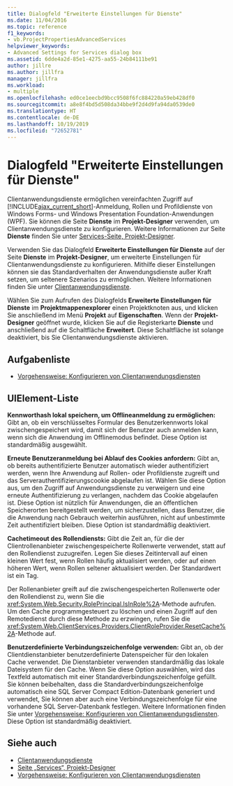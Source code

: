 ```yaml
---
title: Dialogfeld "Erweiterte Einstellungen für Dienste"
ms.date: 11/04/2016
ms.topic: reference
f1_keywords:
- vb.ProjectPropertiesAdvancedServices
helpviewer_keywords:
- Advanced Settings for Services dialog box
ms.assetid: 6dde4a2d-85e1-4275-aa55-24b84111be91
author: jillre
ms.author: jillfra
manager: jillfra
ms.workload:
- multiple
ms.openlocfilehash: ed0ce1eecbd9bcc9508f6fc884220a59eb428df0
ms.sourcegitcommit: a8e8f4bd5d508da34bbe9f2d4d9fa94da0539de0
ms.translationtype: HT
ms.contentlocale: de-DE
ms.lasthandoff: 10/19/2019
ms.locfileid: "72652781"
---
```

# <a name="advanced-settings-for-services-dialog-box"></a>Dialogfeld "Erweiterte Einstellungen für Dienste"
Clientanwendungsdienste ermöglichen vereinfachten Zugriff auf [!INCLUDE[ajax_current_short](../../ide/reference/includes/ajax_current_short_md.md)]-Anmeldung, Rollen und Profildienste von Windows Forms- und Windows Presentation Foundation-Anwendungen (WPF). Sie können die Seite **Dienste** im **Projekt-Designer** verwenden, um Clientanwendungsdienste zu konfigurieren. Weitere Informationen zur Seite **Dienste** finden Sie unter [Services-Seite, Projekt-Designer](../../ide/reference/services-page-project-designer.md).

Verwenden Sie das Dialogfeld **Erweiterte Einstellungen für Dienste** auf der Seite **Dienste** im **Projekt-Designer**, um erweiterte Einstellungen für Clientanwendungsdienste zu konfigurieren. Mithilfe dieser Einstellungen können sie das Standardverhalten der Anwendungsdienste außer Kraft setzen, um seltenere Szenarios zu ermöglichen. Weitere Informationen finden Sie unter [Clientanwendungsdienste](/dotnet/framework/common-client-technologies/client-application-services).

Wählen Sie zum Aufrufen des Dialogfelds **Erweiterte Einstellungen für Dienste** im **Projektmappenexplorer** einen Projektknoten aus, und klicken Sie anschließend im Menü **Projekt** auf **Eigenschaften**. Wenn der **Projekt-Designer** geöffnet wurde, klicken Sie auf die Registerkarte **Dienste** und anschließend auf die Schaltfläche **Erweitert**. Diese Schaltfläche ist solange deaktiviert, bis Sie Clientanwendungsdienste aktivieren.

## <a name="task-list"></a>Aufgabenliste

- [Vorgehensweise: Konfigurieren von Clientanwendungsdiensten](/dotnet/framework/common-client-technologies/how-to-configure-client-application-services)

## <a name="uielement-list"></a>UIElement-Liste

 **Kennworthash lokal speichern, um Offlineanmeldung zu ermöglichen:** Gibt an, ob ein verschlüsseltes Formular des Benutzerkennworts lokal zwischengespeichert wird, damit sich der Benutzer auch anmelden kann, wenn sich die Anwendung im Offlinemodus befindet. Diese Option ist standardmäßig ausgewählt.

 **Erneute Benutzeranmeldung bei Ablauf des Cookies anfordern:** Gibt an, ob bereits authentifizierte Benutzer automatisch wieder authentifiziert werden, wenn Ihre Anwendung auf Rollen- oder Profildienste zugreift und das Serverauthentifizierungscookie abgelaufen ist. Wählen Sie diese Option aus, um den Zugriff auf Anwendungsdienste zu verweigern und eine erneute Authentifizierung zu verlangen, nachdem das Cookie abgelaufen ist. Diese Option ist nützlich für Anwendungen, die an öffentlichen Speicherorten bereitgestellt werden, um sicherzustellen, dass Benutzer, die die Anwendung nach Gebrauch weiterhin ausführen, nicht auf unbestimmte Zeit authentifiziert bleiben. Diese Option ist standardmäßig deaktiviert.

 **Cachetimeout des Rollendiensts:** Gibt die Zeit an, für die der Clientrollenanbieter zwischengespeicherte Rollenwerte verwendet, statt auf den Rollendienst zuzugreifen. Legen Sie dieses Zeitintervall auf einen kleinen Wert fest, wenn Rollen häufig aktualisiert werden, oder auf einen höheren Wert, wenn Rollen seltener aktualisiert werden. Der Standardwert ist ein Tag.

Der Rollenanbieter greift auf die zwischengespeicherten Rollenwerte oder den Rollendienst zu, wenn Sie die <xref:System.Web.Security.RolePrincipal.IsInRole%2A>-Methode aufrufen. Um den Cache programmgesteuert zu löschen und einen Zugriff auf den Remotedienst durch diese Methode zu erzwingen, rufen Sie die <xref:System.Web.ClientServices.Providers.ClientRoleProvider.ResetCache%2A>-Methode auf.

 **Benutzerdefinierte Verbindungszeichenfolge verwenden:** Gibt an, ob der Clientdienstanbieter benutzerdefinierte Datenspeicher für den lokalen Cache verwendet. Die Dienstanbieter verwenden standardmäßig das lokale Dateisystem für den Cache. Wenn Sie diese Option auswählen, wird das Textfeld automatisch mit einer Standardverbindungszeichenfolge gefüllt. Sie können beibehalten, dass die Standardverbindungszeichenfolge automatisch eine SQL Server Compact Edition-Datenbank generiert und verwendet, Sie können aber auch eine Verbindungszeichenfolge für eine vorhandene SQL Server-Datenbank festlegen. Weitere Informationen finden Sie unter [Vorgehensweise: Konfigurieren von Clientanwendungsdiensten](/dotnet/framework/common-client-technologies/how-to-configure-client-application-services). Diese Option ist standardmäßig deaktiviert.

## <a name="see-also"></a>Siehe auch

- [Clientanwendungsdienste](/dotnet/framework/common-client-technologies/client-application-services)
- [Seite „Services“, Projekt-Designer](../../ide/reference/services-page-project-designer.md)
- [Vorgehensweise: Konfigurieren von Clientanwendungsdiensten](/dotnet/framework/common-client-technologies/how-to-configure-client-application-services)